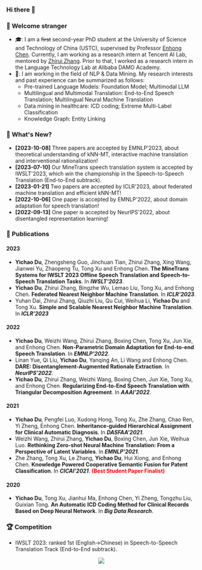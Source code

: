 ### Hi there 👋
<!-- Looking for a full-time job as an NLP Algorithm Engineer. -->

<!--
**duyichao/duyichao** is a ✨ _special_ ✨ repository because its `README.md` (this file) appears on your GitHub profile.

Here are some ideas to get you started:

- 🔭 I’m currently working on ...
- 🌱 I’m currently learning ...
- 👯 I’m looking to collaborate on ...
- 🤔 I’m looking for help with ...
- 💬 Ask me about ...
- 📫 How to reach me: ...
- 😄 Pronouns: ...
- ⚡ Fun fact: ...
-->

### 🍻 Welcome stranger
- 🎓: I am a  ~~first~~ second-year PhD student at the University of Science and Technology of China (USTC), supervised by Professor [Enhong Chen](http://staff.ustc.edu.cn/~cheneh/). Currently, I am working as a research intern at Tencent AI Lab, mentored by [Zhirui Zhang](https://zrustc.github.io/). Prior to that, I worked as a research intern in the Language Technology Lab at Alibaba DAMO Academy.
- 🎯: I am working in the field of NLP & Data Mining. My research interests and past experience can be summarized as follows:
  - Pre-trained Language Models: Foundation Model; Multimodal LLM
  - Multilingual and Multimodal Translation: End-to-End Speech Translation; Multilingual Neural Machine Translation
  - Data mining in healthcare: ICD coding; Extreme Multi-Label Classification
  - Knowledge Graph: Entity Linking
 
### 📰 What's New?
- **[2023-10-08]** Three papers are accepted by EMNLP'2023, about theoretical understanding of kNN-MT, interactive machine translation and interventional rationalization!
- **[2023-07-10]** Our MineTrans speech translation system is accepted by IWSLT'2023, which win the championship in the Speech-to-Speech Translation (End-to-End subtrack).
- **[2023-01-21]** Two papers are accepted by ICLR'2023, about federated machine translation and efficient kNN-MT!
- **[2022-10-06]** One paper is accepted by EMNLP'2022, about domain adaptation for speech translation!
- **[2022-09-13]** One paper is accepted by NeurIPS'2022, about disentangled representation learning!
<!-- - **[2021-12-06]** One paper is accepted by AAAI'2022, about end-to-end speech translation!
- **[2021.08.26]** One paper is accepted by EMNLP'2021, about multilingual machine translation! -->

### 🎉 Publications 
<!--📚-->
#### 2023
- **Yichao Du**, Zhengsheng Guo, Jinchuan Tian, Zhirui Zhang, Xing Wang, Jianwei Yu, Zhaopeng Tu, Tong Xu and  Enhong Chen. **The MineTrans Systems for IWSLT 2023 Offline Speech Translation and Speech-to-Speech Translation Tasks**. In ***IWSLT'2023***.
- **Yichao Du**, Zhirui Zhang, Bingzhe Wu, Lemao Liu, Tong Xu, and Enhong Chen. **Federated Nearest Neighbor Machine Translation**. In ***ICLR'2023***.
- Yuhan Dai, Zhirui Zhang, Qiuzhi Liu, Qu Cui, Weihua Li, **Yichao Du** and Tong Xu. **Simple and Scalable Nearest Neighbor Machine Translation**. In ***ICLR'2023***
#### 2022
- **Yichao Du**, Weizhi Wang, Zhirui Zhang, Boxing Chen, Tong Xu, Jun Xie, and Enhong Chen. **Non-Parametric Domain Adaptation for End-to-end  Speech Translation**. In ***EMNLP'2022***.
- Linan Yue, Qi Liu, **Yichao Du**, Yanqing An, Li Wang and Enhong Chen. **DARE: Disentanglement-Augmented Rationale Extraction**. In ***NeurIPS'2022***.
- **Yichao Du**, Zhirui Zhang, Weizhi Wang, Boxing Chen, Jun Xie, Tong Xu, and Enhong Chen. **Regularizing End-to-End Speech Translation with Triangular Decomposition Agreement**. In ***AAAI'2022***.

#### 2021
- **Yichao Du**, Pengfei Luo, Xudong Hong, Tong Xu, Zhe Zhang, Chao Ren, Yi Zheng, Enhong Chen. **Inheritance-guided Hierarchical Assignment for Clinical Automatic Diagnosis**. In ***DASFAA'2021***.
- Weizhi Wang, Zhirui Zhang, **Yichao Du**, Boxing Chen, Jun Xie, Weihua Luo. **Rethinking Zero-shot Neural Machine Translation: From a Perspective of Latent Variables**. In ***EMNLP'2021***.
- Zhe Zhang, Tong Xu, Le Zhang, **Yichao Du**, Hui Xiong, and Enhong Chen. **Knowledge Powered Cooperative Semantic Fusion for Patent Classification**.  In ***CICAI'2021***. <font color=Red>**(Best Student Paper Finalist)**</font>

#### 2020
- **Yichao Du**, Tong Xu, Jianhui Ma, Enhong Chen, Yi Zheng, Tongzhu Liu, Guixian Tong. **An Automatic ICD Coding Method for Clinical Records Based on Deep Neural Network**.  In ***Big Data Research***.

### 🏆 Competition
- IWSLT 2023: ranked 1st (English->Chinese) in Speech-to-Speech Translation Track (End-to-End subtrack).

<!-- #### 2019
- LBBESA: An efficient software‐defined networking load‐balancing scheme based on elevator scheduling algorithm. In ***Concurrency and Computation: Practice and Experience***. -->

<!-- ### 📄 Preprints -->


<p align="center"> 
  <img src="https://profile-counter.glitch.me/duyichao/count.svg" />
</p>
